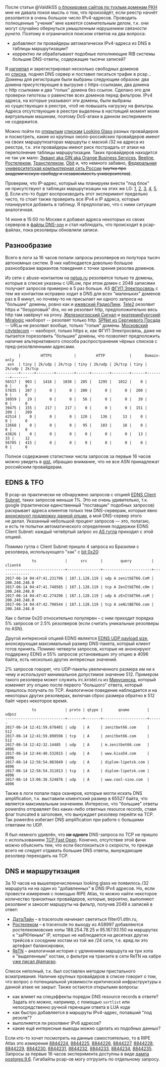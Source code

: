 После статьи @ValdikSS [о блокировке сайтов по тухлым доменам РКН](https://geektimes.ru/post/289947/) мне не давала покоя мысль о том, что произойдёт, если реестр начнёт резолвится в очень большое число IPv4-адресов.  Проводить полноценные "учения" мне кажется сомнительным делом, т.к. они могут случайно обернуться *умышленным нарушением связности рунета*. Поэтому я ограничился поиском ответов на два вопроса:
- добавляют ли провайдеры автоматически IPv4-адреса из DNS в таблицы маршрутизации?
- корректно ли обрабатывают подобные пополняющие RIB системы большие DNS-ответы, содержащие тысячи записей?

Я [нагрепал](https://github.com/darkk/where-is-resolver/tree/master/z-i) и зарегистрировал несколько свободных доменов из [списка](https://github.com/zapret-info/z-i/), поднял DNS сервер и поставил писаться трафик в pcap...
<cut/>
Домены для регистрации были выбраны следующим образом: два домена присутствующие в выгрузке с https-ссылками, два домена с http ссылками и два "голых" домена без ссылок. Сделано это для проверки гипотезы о равенстве всех доменов перед фильтром. IPv4 адреса, на которые указывают эти домены, были выбраны из существующих в реестре, чтоб не повышать нагрузку на фильтры. Адреса отсутствующие в реестре выделены в настоящий момент моим виртуальным машинам, поэтому DoS-атаки в данном эксперименте не содержится.

Можно пойти по [открытым](http://www.bgplookingglass.com/) [спискам](https://archive.li/BhylY) [Looking Glass](https://ru.wikipedia.org/wiki/Looking_Glass) разных провайдеров и посмотреть, какие из крупных около-российских провайдеров имеют на своих маршрутизаторах маршруты с маской /32 на адреса из реестра, т.к. эти провайдеры имеют риск пострадать от атаки на переполнение таблицы маршрутизации. Таких провайдеров находится не так уж мало: [Эквант aka GIN aka Orange Business Services](https://archive.li/i66ic), [Beeline](https://archive.li/Vy5Ue), [Ростелеком](https://archive.li/8nK6U), [Транстелеком](https://archive.li/JM5If), [Obit](https://archive.li/x05wg) и, что немного забавно, [Федеральная университетская компьютерная сеть России](https://archive.li/WBKUV) ~~(шутка про академическую свободу и независимость университетов)~~.

Проверим, что IP-адрес, который мы планируем внести "под блок" не присутствуют в таблицах маршрутизации на этих же LG: [1](https://archive.li/m5JA9), [2](https://archive.li/zUoNP), [3](https://archive.li/MI30v), [4](https://archive.li/n8oBQ), [5](https://archive.li/AW3Ow), [6](https://archive.li/cmopR).  Если кто-то будет воспроизводить этот эксперимент предельно чисто, то стоит также проверить все IPv4 и IP адреса, которые планируется добавить в таблицу. Я предполагаю, что с ними ситуация аналогичная.

14 июня в 15:00 по Москве я добавил адреса некоторых из своих серверов в [файлы DNS-зон](https://github.com/darkk/where-is-resolver/commit/d22e2debc3c10812dda68f3872e3c80917fcf57c) и стал наблюдать, что происходит в pcap-файлах, пока резолверы обновляли записи.

Разнообразие
------------

Всего в логи за 16 часов попали запросы резолверов из полутора тысяч автономных систем.  В них наблюдается довольно большое разнообразие вариантов поведения с точки зрения резолва доменов.

Из сети с abuse-контактом на [netup.ru](https://stat.ripe.net/AS50317) резолвятся только те домены, которые в списке указаны с URLом, при этом домен с 2048 записями получает запросов примерно в 5 раз больше. AS [ФГУП Электросвязь](https://stat.ripe.net/AS57835) с тем же контактом исправно ходит в DNS для всех "маленьких" доменов раз в 8 минут, но почему-то не присылает ни одного запроса на "большие" домены, ровно как и [ижевский РадиоЛинк](https://stat.ripe.net/AS38959).  [Tele2](https://stat.ripe.net/AS39475) резолвит https и "безурловый" dns, но не резолвит http, предположительно весь http там завёрнут на proxy.  [Железногорский Сигнал](https://stat.ripe.net/AS42514) и [екатеринбургский Miralogic](https://stat.ripe.net/AS12668) наоборот -- резолвят только http.  [SPNet из Сергиевого Посада](https://stat.ripe.net/AS43826) -- URLы не резолвит вообще, только "голые" домены.  [Московский citytelecom](https://stat.ripe.net/AS56705) -- наоборот, только https и, как ФГУП Электросвязь, даже не пытается порезолвить "большие" домены, что позволяет предположить наличие альтернативного способа распространения чёрных списков с пред-резолвленными адресами.

```
      |         HTTPS          |         HTTP           |      Domain-only
 asn  | tiny | 2k/udp | 2k/tcp | tiny | 2k/udp | 2k/tcp | tiny | 2k/udp | 2k/tcp
------+------+--------+--------+------+--------+--------+------+--------+-------
50317 |  903 |   1416 |   1030 |  285 |   1295 |   1012 |    0 |      0 |      0
57835 |  207 |      0 |      0 |  200 |      0 |      0 |  200 |      0 |      0
38959 |   29 |      0 |      0 |   56 |      0 |      0 |   39 |      0 |      0
39475 |  155 |    217 |    217 |    0 |      0 |      0 |  151 |    209 |    209
42514 |    0 |      0 |      0 |  120 |    136 |     13 |    0 |      0 |      0
12668 |    0 |      0 |      0 |   95 |    103 |     18 |    0 |      0 |      0
43826 |    0 |      0 |      0 |    0 |      0 |      0 |   13 |     33 |     12
56705 |  415 |      0 |      0 |    0 |      0 |      0 |    0 |      0 |      0
```

Полное содержание статистики числа запросов за первые 16 часов можно увидеть в [gist](https://gist.github.com/darkk/e9c96ca11282493b03fe964b94a6fd59), обращаю внимание, что не все ASN принадлежат российским провайдерам.

EDNS & TFO
----------

В pcap-ах практически не обнаружено запросов с опцией [EDNS Client Subnet](http://www.afasterinternet.com/howitworks.htm), таких запросов меньше 1%. Это не очень удивительно, т.к. google (практически единственный "поставщик" подобных запросов) раскрывает адреса клиентов только тем DNS-серверам, которые явно [анонсируют поддержку данной опции](https://groups.google.com/forum/#!topic/public-dns-announce/67oxFjSLeUM), а мой DNS-сервер этого не делал. Указанный небольшой процент запросов — это, полагаю, и есть те попытки автоматического определения поддержки EDNS Client Subnet: каждый четвёртый запрос из [AS гугла](https://stat.ripe.net/AS15169) приходил с этой опцией.

Помимо гугла с Client Subnet пришло 4 запроса из Бразилии с резолвера, использующего "хак" с [bit 0x20](https://tools.ietf.org/html/draft-vixie-dnsext-dns0x20-00):
```
            ts             |      src      |        query         |    client4
---------------------------+---------------+----------------------+--------------
2017-06-14 04:47:41.231796 | 187.1.128.119 | udp A zenitbET66.CoM | 200.248.248.0
2017-06-14 04:47:41.748585 | 187.1.128.119 | tcp A ZenItbET66.cOm | 200.248.248.0
2017-06-14 04:47:42.274296 | 187.1.128.119 | udp A zEnItbET66.coM | 200.248.248.0
2017-06-14 04:47:42.798544 | 187.1.128.119 | tcp A zeNitBET66.com | 200.248.248.0
```

Хак с битом 0x20 относительно популярен – с ним приходит порядка 5% запросов от 2.5% резолверов (если считать уникальные резолверы по ASN).

Другой интересной опцией EDNS является [EDNS UDP payload size](https://tools.ietf.org/html/rfc6891#section-6.2.3), анонсирующая максимальный размер DNS-пакета, который клиент готов принять.  Помимо четверти запросов, которые не анонсируют поддержку EDNS и 55% запросов установивших эту опцию в 4096 байта, есть несколько других интересных значений.

2% запросов говорят, что UDP-пакеты увеличенного размера им ни к чему и используют минимальное допустимое значение 512.  Примером такого резолвера может служить irc.kristel.ru из [Минусинска](https://stat.ripe.net/213.110.250.58), который изменяет эту опцию после первого "большого" ответа, который пришлось получать по TCP. Аналогичное поведение наблюдается и на некоторых других резолверах, включая сброс размера обратно в 512 байт через некоторое время.

```
            ts             | proto | qtype |       qname        | udpsz
---------------------------+-------+-------+--------------------+------
2017-06-14 12:41:59.678401 | udp   | A     | zenitbet66.com     |   512
2017-06-14 12:41:59.898596 | tcp   | A     | zenitbet66.com     |   512
2017-06-14 12:42:32.14485  | udp   | A     | m.zenitbet66.com   |  4096
2017-06-14 12:44:40.532815 | udp   | A     | www.kisa54.com     |  4096
2017-06-14 12:56:54.083849 | udp   | A     | diplom-lipetsk.com |  4096
2017-06-14 12:56:54.311013 | tcp   | A     | diplom-lipetsk.com |  4096
2017-06-14 13:06:38.524876 | udp   | A     | www.cool-sino.com  |  4096
```

Также в логи попали пара сканеров, которые могли искать DNS amplification, т.к. выставили клиентский размер в 65527 байта, что является максимальным значением.  Интересно, что "большие" ответы powerdns отправляет без каких-либо ответных resource records, ставя флаг truncated в заголовке, что вынуждает резолвер перейти на TCP. Так powerdns избегает DNS amplification при работе с большими ответами по UDP.

Я был немного удивлён, что **ни одного** DNS-запроса по TCP не пришло с использованием [TCP Fast Open](https://en.wikipedia.org/wiki/TCP_Fast_Open).  Конечно, отсутствие этой фичи можно объяснить тем, что если беспокоиться о скорости, то прежде всего не следует отдавать большие DNS ответы, вынуждающие резолвер переходить на TCP.

DNS и маршрутизация
-------------------

За 10 часов на вышеперечисленных looking glass не появилось /32 маршрута ни на один из "добавленных" в DNS IPv4 адресов.  Но, если провести измерения с помощью RIPE Atlas, то можно найти некоторое количество транзитных провайдеров, которые, вероятно, выполняют резолвинг и заносят маршруты на фильтр, получив 2049 `A` записей в ответ:

- [ДатаЛайн](AS49063) – в traceroute начинает светиться filter01.dtln.ru,
- [Ростелеком](AS8997) – в traceroute по выходу из AS8997 добавляются ростелекомовские хопы 188.254.78.25 и 95.167.93.150 на маршрутах к "заРКНеным" IP, которых не наблюдается на десятках других трейсов к соседним хостам из той же /24 сети, т.е. вряд ли это артефакт балансировки,
- [ReTN](AS9002) – аналогичная история с удлинением маршрута на три хопа к "выделенным" хостам, о фильтре на транзите в сети ReTN на хабре [уже писал @amarao](https://habrahabr.ru/post/192046/).

Список неполный, т.к. был составлен методом пристального всматривания.  Наличие крупных провайдеров в списке говорит о том, что вопрос о потенциальной уязвимости критической инфраструктуры к данной атаке не закрыт.  Также остаются открытыми вопросы:
- как влияет на спецэффекты порядок DNS resource records в ответе? Задать его можно, например, с помощью `sortlist` или непосредственно ручной геренации ответа в LUA коде
- как быстро добавляется в маршруты IPv4-адрес, попавший "под резолв"?
- выполняется ли резолвинг IPv6 адресов?
- какие ещё интересные выводы можно сделать из подобных данных?

Если кто-то хочет посмотреть на данные самостоятельно, то в RIPE Atlas это измерения [8844224](https://atlas.ripe.net/measurements/8844224/), [8844225](https://atlas.ripe.net/measurements/8844225/), [8844226](https://atlas.ripe.net/measurements/8844226/), [8844227](https://atlas.ripe.net/measurements/8844227/), [8844228](https://atlas.ripe.net/measurements/8844228/), [8844229](https://atlas.ripe.net/measurements/8844229/), [8844230](https://atlas.ripe.net/measurements/8844230/), [8844231](https://atlas.ripe.net/measurements/8844231/), [8844232](https://atlas.ripe.net/measurements/8844232/), [8844233](https://atlas.ripe.net/measurements/8844233/), [8844234](https://atlas.ripe.net/measurements/8844234/), [8844235](https://atlas.ripe.net/measurements/8844235/). Запросы за первые 16 часов эксперимента доступны в виде [дампа postgres:9.6](http://darkk.net.ru/garbage/pg_dnsq_2017-06-14T02:54:14_2017-06-14T18:51:59.sql.bz2).  Гигабайты pcap-ов могу отгрузить по отдельному запросу.
